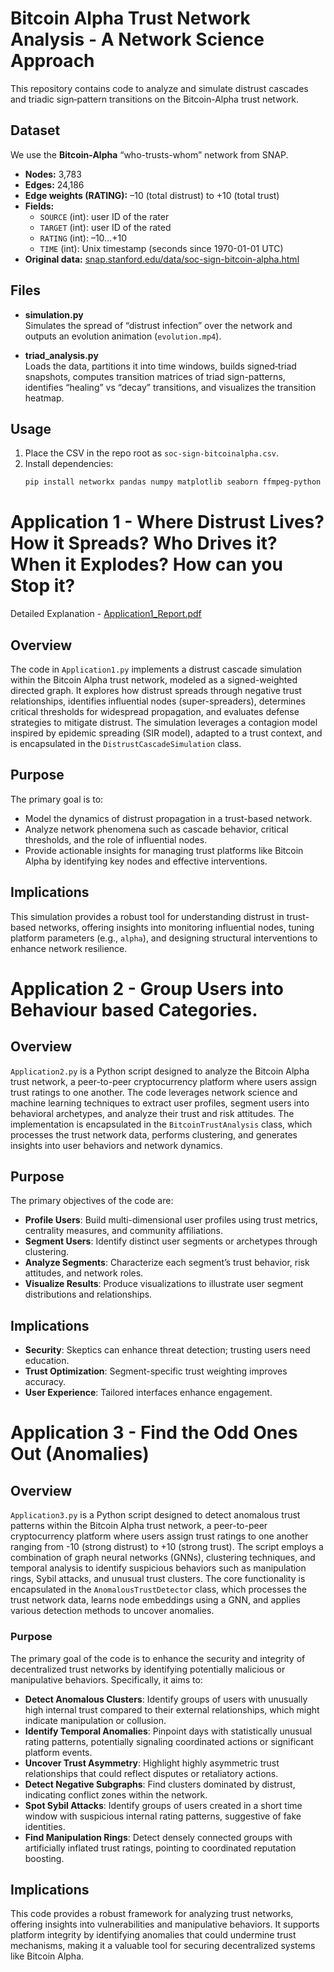 # Bitcoin Alpha Trust Network Analysis - A Network Science Approach

This repository contains code to analyze and simulate distrust cascades and triadic sign‐pattern transitions on the Bitcoin-Alpha trust network.

## Dataset

We use the **Bitcoin-Alpha** “who-trusts-whom” network from SNAP.  
- **Nodes:** 3,783  
- **Edges:** 24,186  
- **Edge weights (RATING):** –10 (total distrust) to +10 (total trust)  
- **Fields:**  
  - `SOURCE` (int): user ID of the rater  
  - `TARGET` (int): user ID of the rated  
  - `RATING` (int): –10…+10  
  - `TIME` (int): Unix timestamp (seconds since 1970-01-01 UTC)  
- **Original data:** [snap.stanford.edu/data/soc-sign-bitcoin-alpha.html](https://snap.stanford.edu/data/soc-sign-bitcoin-alpha.html)

## Files

- **simulation.py**  
  Simulates the spread of “distrust infection” over the network and outputs an evolution animation (`evolution.mp4`).

- **triad_analysis.py**  
  Loads the data, partitions it into time windows, builds signed‐triad snapshots, computes transition matrices of triad sign-patterns, identifies “healing” vs “decay” transitions, and visualizes the transition heatmap.

## Usage

1. Place the CSV in the repo root as `soc-sign-bitcoinalpha.csv`.  
2. Install dependencies:
   ```bash
   pip install networkx pandas numpy matplotlib seaborn ffmpeg-python

# Application 1 - Where Distrust Lives? How it Spreads? Who Drives it? When it Explodes? How can you Stop it?

Detailed Explanation - [Application1_Report.pdf](https://github.com/ratnangoghosh/BitcoinAlphaTrustNetworkAnalysis/edit/main/Application1_Report.pdf)

## Overview

The code in `Application1.py` implements a distrust cascade simulation within the Bitcoin Alpha trust network, modeled as a signed-weighted directed graph. It explores how distrust spreads through negative trust relationships, identifies influential nodes (super-spreaders), determines critical thresholds for widespread propagation, and evaluates defense strategies to mitigate distrust. The simulation leverages a contagion model inspired by epidemic spreading (SIR model), adapted to a trust context, and is encapsulated in the `DistrustCascadeSimulation` class.

## Purpose
The primary goal is to:
- Model the dynamics of distrust propagation in a trust-based network.
- Analyze network phenomena such as cascade behavior, critical thresholds, and the role of influential nodes.
- Provide actionable insights for managing trust platforms like Bitcoin Alpha by identifying key nodes and effective interventions.

## Implications
This simulation provides a robust tool for understanding distrust in trust-based networks, offering insights into monitoring influential nodes, tuning platform parameters (e.g., `alpha`), and designing structural interventions to enhance network resilience.

# Application 2 - Group Users into Behaviour based Categories.

## Overview 

`Application2.py` is a Python script designed to analyze the Bitcoin Alpha trust network, a peer-to-peer cryptocurrency platform where users assign trust ratings to one another. The code leverages network science and machine learning techniques to extract user profiles, segment users into behavioral archetypes, and analyze their trust and risk attitudes. The implementation is encapsulated in the `BitcoinTrustAnalysis` class, which processes the trust network data, performs clustering, and generates insights into user behaviors and network dynamics.

## Purpose
The primary objectives of the code are:
- **Profile Users**: Build multi-dimensional user profiles using trust metrics, centrality measures, and community affiliations.
- **Segment Users**: Identify distinct user segments or archetypes through clustering.
- **Analyze Segments**: Characterize each segment’s trust behavior, risk attitudes, and network roles.
- **Visualize Results**: Produce visualizations to illustrate user segment distributions and relationships.


## Implications
- **Security**: Skeptics can enhance threat detection; trusting users need education.
- **Trust Optimization**: Segment-specific trust weighting improves accuracy.
- **User Experience**: Tailored interfaces enhance engagement.

# Application 3 - Find the Odd Ones Out (Anomalies)

## Overview 

`Application3.py` is a Python script designed to detect anomalous trust patterns within the Bitcoin Alpha trust network, a peer-to-peer cryptocurrency platform where users assign trust ratings to one another ranging from -10 (strong distrust) to +10 (strong trust). The script employs a combination of graph neural networks (GNNs), clustering techniques, and temporal analysis to identify suspicious behaviors such as manipulation rings, Sybil attacks, and unusual trust clusters. The core functionality is encapsulated in the `AnomalousTrustDetector` class, which processes the trust network data, learns node embeddings using a GNN, and applies various detection methods to uncover anomalies.

### Purpose

The primary goal of the code is to enhance the security and integrity of decentralized trust networks by identifying potentially malicious or manipulative behaviors. Specifically, it aims to:

- **Detect Anomalous Clusters**: Identify groups of users with unusually high internal trust compared to their external relationships, which might indicate manipulation or collusion.
- **Identify Temporal Anomalies**: Pinpoint days with statistically unusual rating patterns, potentially signaling coordinated actions or significant platform events.
- **Uncover Trust Asymmetry**: Highlight highly asymmetric trust relationships that could reflect disputes or retaliatory actions.
- **Detect Negative Subgraphs**: Find clusters dominated by distrust, indicating conflict zones within the network.
- **Spot Sybil Attacks**: Identify groups of users created in a short time window with suspicious internal rating patterns, suggestive of fake identities.
- **Find Manipulation Rings**: Detect densely connected groups with artificially inflated trust ratings, pointing to coordinated reputation boosting.

## Implications

This code provides a robust framework for analyzing trust networks, offering insights into vulnerabilities and manipulative behaviors. It supports platform integrity by identifying anomalies that could undermine trust mechanisms, making it a valuable tool for securing decentralized systems like Bitcoin Alpha.
